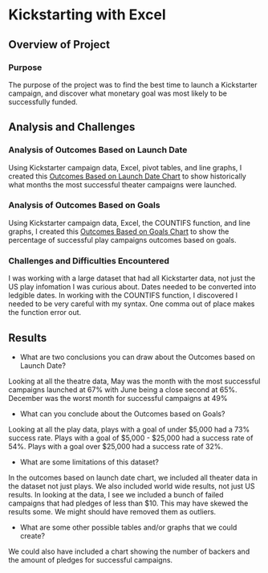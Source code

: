 # Kickstarting with Excel

## Overview of Project

### Purpose
The purpose of the project was to find the best time to launch a Kickstarter campaign, and discover what monetary goal was most likely to be successfully funded. 

## Analysis and Challenges

### Analysis of Outcomes Based on Launch Date

Using Kickstarter campaign data, Excel, pivot tables, and line graphs, I created this [Outcomes Based on Launch Date Chart](resources/Theater_Outcomes_vs_Launch.png) to show historically what months the most successful theater campaigns were launched.

### Analysis of Outcomes Based on Goals

Using Kickstarter campaign data, Excel, the COUNTIFS function, and line graphs, I created this [Outcomes Based on Goals Chart](resources/Outcomes_vs_Goals.png) to show the percentage of successful play campaigns outcomes based on goals.

### Challenges and Difficulties Encountered

I was working with a large dataset that had all Kickstarter data, not just the US play infomation I was curious about. Dates needed to be converted into ledgible dates. In working with the COUNTIFS function, I discovered I needed to be very careful with my syntax. One comma out of place makes the function error out. 

## Results

- What are two conclusions you can draw about the Outcomes based on Launch Date?

Looking at all the theatre data, May was the month with the most successful campaigns launched at 67% with June being a close second at 65%. December was the worst month for successful campaigns at 49%

- What can you conclude about the Outcomes based on Goals?

Looking at all the play data, plays with a goal of under $5,000 had a 73% success rate. Plays with a goal of $5,000 - $25,000 had a success rate of 54%. Plays with a goal over $25,000 had a success rate of 32%.

- What are some limitations of this dataset?

In the outcomes based on launch date chart, we included all theater data in the dataset not just plays. We also included world wide results, not just US results. In looking at the data, I see we included a bunch of failed campaigns that had pledges of less than $10. This may have skewed the results some. We might should have removed them as outliers.

- What are some other possible tables and/or graphs that we could create?

We could also have included a chart showing the number of backers and the amount of pledges for successful campaigns.
